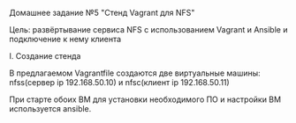 Домашнее задание №5 "Стенд Vagrant для NFS"

Цель: развёртывание сервиса NFS с использованием Vagrant и Ansible и подключение к нему клиента

I. Создание стенда

В предлагаемом Vagrantfile создаются две виртуальные машины: nfss(сервер ip 192.168.50.10) и nfsc(клиент ip 192.168.50.11)

При старте обоих ВМ для установки необходимого ПО и настройки ВМ используется ansible.
